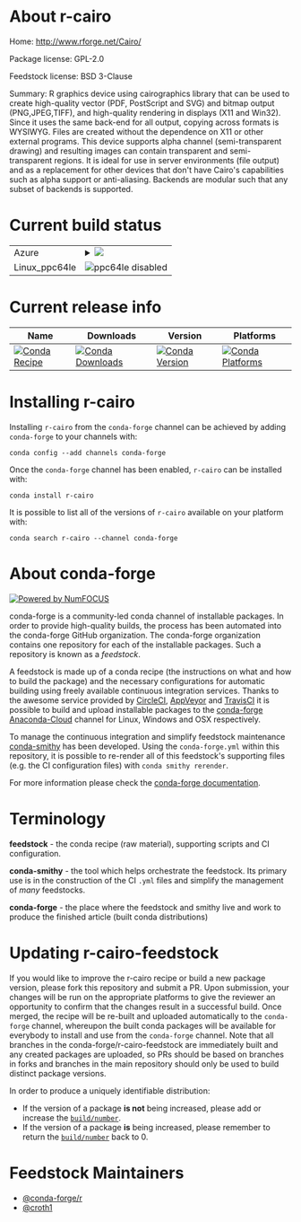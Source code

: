 About r-cairo
=============

Home: http://www.rforge.net/Cairo/

Package license: GPL-2.0

Feedstock license: BSD 3-Clause

Summary: R graphics device using cairographics library that can be used to create high-quality vector (PDF, PostScript and SVG) and bitmap output (PNG,JPEG,TIFF), and high-quality rendering in displays (X11 and Win32). Since it uses the same back-end for all output, copying across formats is WYSIWYG. Files are created without the dependence on X11 or other external programs. This device supports alpha channel (semi-transparent drawing) and resulting images can contain transparent and semi-transparent regions. It is ideal for use in server environments (file output) and as a replacement for other devices that don't have Cairo's capabilities such as alpha support or anti-aliasing. Backends are modular such that any subset of backends is supported.



Current build status
====================


<table>
    
  <tr>
    <td>Azure</td>
    <td>
      <details>
        <summary>
          <a href="https://dev.azure.com/conda-forge/feedstock-builds/_build/latest?definitionId=4169&branchName=master">
            <img src="https://dev.azure.com/conda-forge/feedstock-builds/_apis/build/status/r-cairo-feedstock?branchName=master">
          </a>
        </summary>
        <table>
          <thead><tr><th>Variant</th><th>Status</th></tr></thead>
          <tbody><tr>
              <td>linux_r_base3.6target_platformlinux-64</td>
              <td>
                <a href="https://dev.azure.com/conda-forge/feedstock-builds/_build/latest?definitionId=4169&branchName=master">
                  <img src="https://dev.azure.com/conda-forge/feedstock-builds/_apis/build/status/r-cairo-feedstock?branchName=master&jobName=linux&configuration=linux_r_base3.6target_platformlinux-64" alt="variant">
                </a>
              </td>
            </tr><tr>
              <td>linux_r_base4.0target_platformlinux-64</td>
              <td>
                <a href="https://dev.azure.com/conda-forge/feedstock-builds/_build/latest?definitionId=4169&branchName=master">
                  <img src="https://dev.azure.com/conda-forge/feedstock-builds/_apis/build/status/r-cairo-feedstock?branchName=master&jobName=linux&configuration=linux_r_base4.0target_platformlinux-64" alt="variant">
                </a>
              </td>
            </tr><tr>
              <td>osx_r_base3.6target_platformosx-64</td>
              <td>
                <a href="https://dev.azure.com/conda-forge/feedstock-builds/_build/latest?definitionId=4169&branchName=master">
                  <img src="https://dev.azure.com/conda-forge/feedstock-builds/_apis/build/status/r-cairo-feedstock?branchName=master&jobName=osx&configuration=osx_r_base3.6target_platformosx-64" alt="variant">
                </a>
              </td>
            </tr><tr>
              <td>osx_r_base4.0target_platformosx-64</td>
              <td>
                <a href="https://dev.azure.com/conda-forge/feedstock-builds/_build/latest?definitionId=4169&branchName=master">
                  <img src="https://dev.azure.com/conda-forge/feedstock-builds/_apis/build/status/r-cairo-feedstock?branchName=master&jobName=osx&configuration=osx_r_base4.0target_platformosx-64" alt="variant">
                </a>
              </td>
            </tr><tr>
              <td>win_r_base3.6target_platformwin-64</td>
              <td>
                <a href="https://dev.azure.com/conda-forge/feedstock-builds/_build/latest?definitionId=4169&branchName=master">
                  <img src="https://dev.azure.com/conda-forge/feedstock-builds/_apis/build/status/r-cairo-feedstock?branchName=master&jobName=win&configuration=win_r_base3.6target_platformwin-64" alt="variant">
                </a>
              </td>
            </tr><tr>
              <td>win_r_base4.0target_platformwin-64</td>
              <td>
                <a href="https://dev.azure.com/conda-forge/feedstock-builds/_build/latest?definitionId=4169&branchName=master">
                  <img src="https://dev.azure.com/conda-forge/feedstock-builds/_apis/build/status/r-cairo-feedstock?branchName=master&jobName=win&configuration=win_r_base4.0target_platformwin-64" alt="variant">
                </a>
              </td>
            </tr>
          </tbody>
        </table>
      </details>
    </td>
  </tr>
  <tr>
    <td>Linux_ppc64le</td>
    <td>
      <img src="https://img.shields.io/badge/ppc64le-disabled-lightgrey.svg" alt="ppc64le disabled">
    </td>
  </tr>
</table>

Current release info
====================

| Name | Downloads | Version | Platforms |
| --- | --- | --- | --- |
| [![Conda Recipe](https://img.shields.io/badge/recipe-r--cairo-green.svg)](https://anaconda.org/conda-forge/r-cairo) | [![Conda Downloads](https://img.shields.io/conda/dn/conda-forge/r-cairo.svg)](https://anaconda.org/conda-forge/r-cairo) | [![Conda Version](https://img.shields.io/conda/vn/conda-forge/r-cairo.svg)](https://anaconda.org/conda-forge/r-cairo) | [![Conda Platforms](https://img.shields.io/conda/pn/conda-forge/r-cairo.svg)](https://anaconda.org/conda-forge/r-cairo) |

Installing r-cairo
==================

Installing `r-cairo` from the `conda-forge` channel can be achieved by adding `conda-forge` to your channels with:

```
conda config --add channels conda-forge
```

Once the `conda-forge` channel has been enabled, `r-cairo` can be installed with:

```
conda install r-cairo
```

It is possible to list all of the versions of `r-cairo` available on your platform with:

```
conda search r-cairo --channel conda-forge
```


About conda-forge
=================

[![Powered by NumFOCUS](https://img.shields.io/badge/powered%20by-NumFOCUS-orange.svg?style=flat&colorA=E1523D&colorB=007D8A)](http://numfocus.org)

conda-forge is a community-led conda channel of installable packages.
In order to provide high-quality builds, the process has been automated into the
conda-forge GitHub organization. The conda-forge organization contains one repository
for each of the installable packages. Such a repository is known as a *feedstock*.

A feedstock is made up of a conda recipe (the instructions on what and how to build
the package) and the necessary configurations for automatic building using freely
available continuous integration services. Thanks to the awesome service provided by
[CircleCI](https://circleci.com/), [AppVeyor](https://www.appveyor.com/)
and [TravisCI](https://travis-ci.com/) it is possible to build and upload installable
packages to the [conda-forge](https://anaconda.org/conda-forge)
[Anaconda-Cloud](https://anaconda.org/) channel for Linux, Windows and OSX respectively.

To manage the continuous integration and simplify feedstock maintenance
[conda-smithy](https://github.com/conda-forge/conda-smithy) has been developed.
Using the ``conda-forge.yml`` within this repository, it is possible to re-render all of
this feedstock's supporting files (e.g. the CI configuration files) with ``conda smithy rerender``.

For more information please check the [conda-forge documentation](https://conda-forge.org/docs/).

Terminology
===========

**feedstock** - the conda recipe (raw material), supporting scripts and CI configuration.

**conda-smithy** - the tool which helps orchestrate the feedstock.
                   Its primary use is in the construction of the CI ``.yml`` files
                   and simplify the management of *many* feedstocks.

**conda-forge** - the place where the feedstock and smithy live and work to
                  produce the finished article (built conda distributions)


Updating r-cairo-feedstock
==========================

If you would like to improve the r-cairo recipe or build a new
package version, please fork this repository and submit a PR. Upon submission,
your changes will be run on the appropriate platforms to give the reviewer an
opportunity to confirm that the changes result in a successful build. Once
merged, the recipe will be re-built and uploaded automatically to the
`conda-forge` channel, whereupon the built conda packages will be available for
everybody to install and use from the `conda-forge` channel.
Note that all branches in the conda-forge/r-cairo-feedstock are
immediately built and any created packages are uploaded, so PRs should be based
on branches in forks and branches in the main repository should only be used to
build distinct package versions.

In order to produce a uniquely identifiable distribution:
 * If the version of a package **is not** being increased, please add or increase
   the [``build/number``](https://conda.io/docs/user-guide/tasks/build-packages/define-metadata.html#build-number-and-string).
 * If the version of a package **is** being increased, please remember to return
   the [``build/number``](https://conda.io/docs/user-guide/tasks/build-packages/define-metadata.html#build-number-and-string)
   back to 0.

Feedstock Maintainers
=====================

* [@conda-forge/r](https://github.com/conda-forge/r/)
* [@croth1](https://github.com/croth1/)

